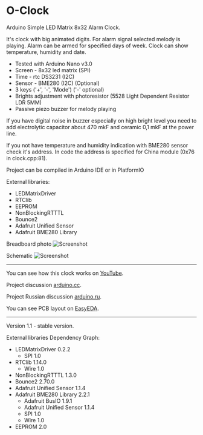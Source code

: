 # O-Clock
Arduino Simple LED Matrix 8x32 Alarm Clock.

It's clock with big animated digits.
For alarm signal selected melody is playing.
Alarm can be armed for specified days of week.
Clock can show temperature, humidity and date.

 - Tested with Arduino Nano v3.0
 - Screen - 8x32 led matrix (SPI)
 - Time - rtc DS3231 (I2C)
 - Sensor - BME280 (I2C) (Optional)
 - 3 keys ('+', '-', 'Mode') ('-' optional)
 - Brights adjustment with photoresistor (5528 Light Dependent Resistor LDR 5MM)
 - Passive piezo buzzer for melody playing

If you have digital noise in buzzer especially on high bright level you need to add electrolytic capacitor about 470 mkF and ceramic 0,1 mkF at the power line.

If you not have temperature and humidity indication with BME280 sensor check it's address. In code the address is specified for China module (0x76 in clock.cpp:81).

Project can be compiled in Arduino IDE or in PlatformIO

External libraries:
 - LEDMatrixDriver
 - RTClib
 - EEPROM
 - NonBlockingRTTTL
 - Bounce2
 - Adafruit Unified Sensor
 - Adafruit BME280 Library

Breadboard photo
 ![Screenshot](docs/breadboard1.jpg)

Schematic
 ![Screenshot](docs/Schematic_O-Clock.png)
 
---
You can see how this clock works on [YouTube](https://www.youtube.com/watch?v=Dx4R_fJPpwI).

Project discussion [arduino.cc](https://create.arduino.cc/projecthub/vikonix/o-clock-3d24a1).

Project Russian discussion [arduino.ru](http://arduino.ru/forum/proekty/o-clock-prostye-chasy-na-matritse-8kh32).

You can see PCB layout on [EasyEDA](https://easyeda.com/vikonix/o-clock).

--- 
Version 1.1 - stable version.

External libraries Dependency Graph:
- LEDMatrixDriver 0.2.2
   - SPI 1.0
- RTClib 1.14.0
   - Wire 1.0
- NonBlockingRTTTL 1.3.0
- Bounce2 2.70.0
- Adafruit Unified Sensor 1.1.4
- Adafruit BME280 Library 2.2.1
   - Adafruit BusIO 1.9.1
   - Adafruit Unified Sensor 1.1.4
   - SPI 1.0
   - Wire 1.0
- EEPROM 2.0
